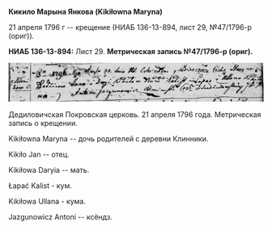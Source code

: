 **Кикило Марына Янкова (Kikiłowna Maryna)**

21 апреля 1796 г -- крещение (НИАБ 136-13-894, лист 29, №47/1796-р
(ориг)).

**НИАБ 136-13-894:** Лист 29. **Метрическая запись №47/1796-р (ориг).**

![](./media/fb460cf5e07c0711cab38635b37853c6f04c473f.png)

Дедиловичская Покровская церковь. 21 апреля 1796 года. Метрическая
запись о крещении.

Kikiłowna Maryna -- дочь родителей с деревни Клинники.

Kikiło Jan -- отец.

Kikiłowa Daryia -- мать.

Łapać Kalist - кум.

Kikiłowa Ullana - кума.

Jazgunowicz Antoni -- ксёндз.
